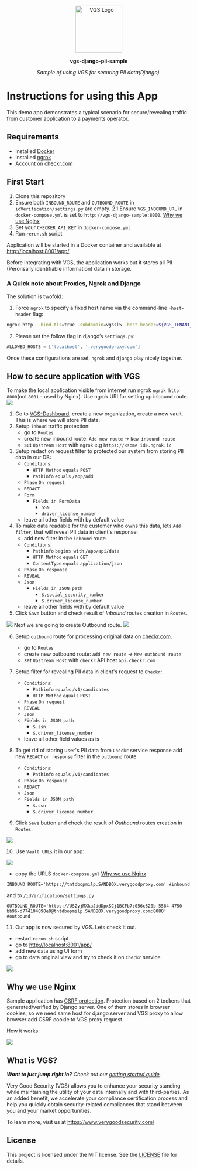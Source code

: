 <p align="center"><a href="https://www.verygoodsecurity.com/"><img src="https://avatars0.githubusercontent.com/u/17788525" width="128" alt="VGS Logo"></a></p>
<p align="center"><b>vgs-django-pii-sample</b></p>
<p align="center"><i>Sample of using VGS for securing PII data(Django).</i></p>

# Instructions for using this App
This demo app demonstrates a typical scenario for secure/revealing traffic from customer application to a payments operator.

## Requirements
- Installed [Docker](https://www.docker.com/get-docker)
- Installed [ngrok](https://ngrok.com/)
- Account on [checkr.com](https://checkr.com/)

## First Start
1. Clone this repository
2. Ensure both `INBOUND_ROUTE` and `OUTBOUND_ROUTE` in `idVerification/settings.py` are empty. 
 2.1 Ensure `VGS_INBOUND_URL` in `docker-compose.yml` is set to `http://vgs-django-sample:8000`. [Why we use Nginx](https://github.com/verygoodsecurity/vgs-django-sample-id-verification#why-we-use-nginx)
3. Set your `CHECKER_API_KEY` in `docker-compose.yml`
4. Run `rerun.sh` script

Application will be started in a Docker container and available at [http://localhost:8001/app/](http://localhost:8001/app/)

Before integrating with VGS, the application works but it stores all PII (Peronsally identifiable information) data in storage.

### A Quick note about Proxies, Ngrok and Django

The solution is twofold:

1. Force `ngrok` to specify a fixed host name via the command-line `-host-header` flag:

```sh
ngrok http  -bind-tls=true -subdomain=vgssl5 -host-header=${VGS_TENANT_IDENTIFER}.sandbox.verygoodproxy.com 8000
```

2. Please set the follow flag in django’s `settings.py`: 

```python
ALLOWED_HOSTS = ['localhost', '.verygoodproxy.com']
```

Once these configurations are set, `ngrok` and `django` play nicely together. 

## How to secure application with VGS

To make the local application visible from internet run ngrok `ngrok http 8000`(not `8001` - used by Nginx). Use ngrok URI for setting up inbound route.
<img src="images/inbound.gif" >
1. Go to [VGS-Dashboard](https://dashboard.verygoodsecurity.com), create a new organization, create a new vault. This is where we will store PII data.
2. Setup `inboud` traffic protection: 
    - go to `Routes`
    - create new inbound route: `Add new route` -> `New inbound route`
    - set `Upstream Host` with `ngrok` e.g `https://<some id>.ngrok.io`
3. Setup redact on request filter to protected our system from storing PII data in our DB:
    - `Conditions`:
        - `HTTP Method` `equals` `POST`
        - `Pathinfo` `equals` `/app/add`
    - `Phase` `On request`
    - `REDACT` 
    - `Form` 
        - `Fields in FormData`
            - `SSN`
            - `driver_license_number`
    - leave all other fields with by default value        
4. To make data readable for the customer who owns this data, lets `Add filter`, that will reveal PII data in client's response:
    - add new filter in the `inbound` route
    - `Conditions`:
        - `Pathinfo` `begins with` `/app/api/data`
        - `HTTP Method` `equals` `GET`
        - `ContentType` `equals` `application/json`
    - `Phase` `On response`
    - `REVEAL` 
    - `Json` 
        - `Fields in JSON path`
            - `$.social_security_number`
            - `$.driver_license_number`
    - leave all other fields with by default value  
5. Click `Save` button and check result of _Inbound_ routes creation in `Routes`.
  <img src="images/inbound_check_result.png" >
Next we are going to create Outbound route.
  <img src="images/outbound.gif" >

6. Setup `outbound` route for processing original data on [checkr.com](https://checkr.com/).
    - go to `Routes`
    - create new outbound route: `Add new route` -> `New outbound route`
    - set `Upstream Host` with `checkr` API host `api.checkr.com`
7. Setup filter for revealing PII data in client's request to `Checkr`:
   - `Conditions`:
      - `Pathinfo` `equals` `/v1/candidates`
      - `HTTP Method` `equals` `POST`
   - `Phase` `On request`
   - `REVEAL` 
   - `Json` 
    - `Fields in JSON path`
        - `$.ssn`
        - `$.driver_license_number`
   - leave all other field values as is 
8. To get rid of storing user's PII data from `Checkr` service response add new `REDACT` `on response` filter in the `outbound` route
   - `Conditions`:
        - `Pathinfo` `equals` `/v1/candidates`
   - `Phase` `On response`
   - `REDACT` 
   - `Json` 
    - `Fields in JSON path`
        - `$.ssn`
        - `$.driver_license_number`
              
9. Click `Save` button and check the result of _Outbound_ routes creation in `Routes`.
  <img src="images/outbound_check_result.png" >
  
10. Use `Vault URLs` it in our app:
  <img src="images/proxy_urls.png" >
  
  - copy the URLS `docker-compose.yml` [Why we use Nginx](https://github.com/verygoodsecurity/vgs-django-sample-id-verification#why-we-use-nginx)
  ```
  INBOUND_ROUTE='https://tntdbopmilp.SANDBOX.verygoodproxy.com' #inbound
  ```
  and to `/idVerification/settings.py`
  ```
  OUTBOUND_ROUTE='https://US2yjMXkaJddDpxSCj1BCFb7:056c520b-5564-4750-bb96-d774104090e0@tntdbopmilp.SANDBOX.verygoodproxy.com:8080' #outbound
  ```
11. Our app is now secured by VGS. Lets check it out.
- restart `rerun.sh` script
- go to [http://localhost:8001/app/](http://localhost:8001/app/)
- add new data using UI form
- go to data original view and try to check it on `Checkr` service
<img src="images/django_demo.gif" >

## Why we use Nginx
Sample application has [CSRF protection](https://www.owasp.org/index.php/Cross-Site_Request_Forgery_(CSRF)). Protection based on 2 tockens that generated/verified by Django server. One of them stores in browser cookies, so we need same host for django server and VGS proxy to allow browser add CSRF cookie to VGS proxy request.

How it works:

<img src="images/django_reverse_proxy_with_csrf.png" >

  
## What is VGS?

_**Want to just jump right in?** Check out our [getting started
guide](https://www.verygoodsecurity.com/docs/getting-started)._

Very Good Security (VGS) allows you to enhance your security standing while
maintaining the utility of your data internally and with third-parties. As an
added benefit, we accelerate your compliance certification process and help you
quickly obtain security-related compliances that stand between you and your
market opportunities.

To learn more, visit us at https://www.verygoodsecurity.com/

## License

This project is licensed under the MIT license. See the [LICENSE](LICENSE) file
for details.
